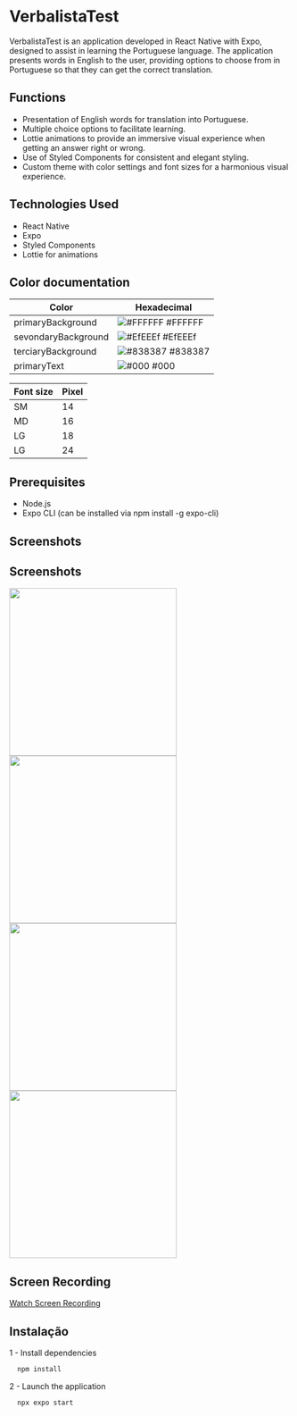 # VerbalistaTest

VerbalistaTest is an application developed in React Native with Expo, designed to assist in learning the Portuguese language. The application presents words in English to the user, providing options to choose from in Portuguese so that they can get the correct translation.

## Functions

- Presentation of English words for translation into Portuguese.
- Multiple choice options to facilitate learning.
- Lottie animations to provide an immersive visual experience when getting an answer right or wrong.
- Use of Styled Components for consistent and elegant styling.
- Custom theme with color settings and font sizes for a harmonious visual experience.

## Technologies Used

- React Native
- Expo
- Styled Components
- Lottie for animations

## Color documentation

| Color               | Hexadecimal                                                      |
| ------------------- | ---------------------------------------------------------------- |
| primaryBackground   | ![#FFFFFF](https://via.placeholder.com/10/FFFFFF?text=+) #FFFFFF |
| sevondaryBackground | ![#EfEEEf](https://via.placeholder.com/10/EfEEEf?text=+) #EfEEEf |
| terciaryBackground  | ![#838387](https://via.placeholder.com/10/838387?text=+) #838387 |
| primaryText         | ![#000](https://via.placeholder.com/10/000?text=+) #000       |

| Font size | Pixel |
| --------- | ----- |
| SM        | 14    |
| MD        | 16    |
| LG        | 18    |
| LG        | 24    |

## Prerequisites

- Node.js
- Expo CLI (can be installed via npm install -g expo-cli)

## Screenshots

## Screenshots

<img src="https://user-images.githubusercontent.com/83882868/285293807-cac17a88-2b68-49f7-a4a1-fd3b33d52b2b.png" width="300">
<img src="https://user-images.githubusercontent.com/83882868/285293810-4d11d639-9c93-4c10-89a4-d7c5fd55e5b0.png" width="300">
<img src="https://user-images.githubusercontent.com/83882868/285293814-be3620b2-3bc2-4bc2-b37c-e4a3251bf423.png" width="300">
<img src="https://user-images.githubusercontent.com/83882868/285293817-8863d187-f28d-4a1a-b294-25fbf8a0021e.png" width="300">


## Screen Recording

[Watch Screen Recording](https://youtube.com/shorts/lkaR0vGVGyA?feature=share)


## Instalação

1 - Install dependencies

```bash
  npm install
```

2 - Launch the application

```bash
  npx expo start
```
